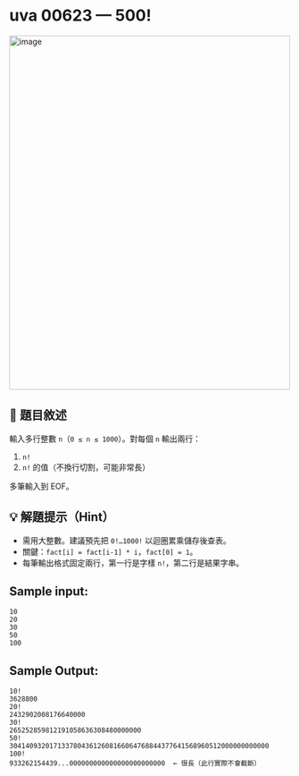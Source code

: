 # uva 00623 — 500!
<img width="503" height="633" alt="image" src="https://github.com/user-attachments/assets/fdf08114-e043-48b5-adf6-5917636f2530" />

## 📘 題目敘述

輸入多行整數 `n`（`0 ≤ n ≤ 1000`）。對每個 `n` 輸出兩行：

1. `n!`
2. `n!` 的值（不換行切割，可能非常長）

多筆輸入到 EOF。

## 💡 解題提示（Hint）

* 需用大整數。建議預先把 `0!…1000!` 以迴圈累乘儲存後查表。
* 關鍵：`fact[i] = fact[i-1] * i`，`fact[0] = 1`。
* 每筆輸出格式固定兩行，第一行是字樣 `n!`，第二行是結果字串。

## Sample input:

```
10
20
30
50
100
```

## Sample Output:

```
10!
3628800
20!
2432902008176640000
30!
265252859812191058636308480000000
50!
30414093201713378043612608166064768844377641568960512000000000000
100!
933262154439...000000000000000000000000  ← 很長（此行實際不會截斷）
```
